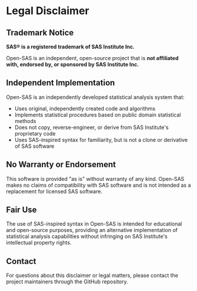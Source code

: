 # Legal Disclaimer

## Trademark Notice

**SAS® is a registered trademark of SAS Institute Inc.**

Open-SAS is an independent, open-source project that is **not affiliated with, endorsed by, or sponsored by SAS Institute Inc.**

## Independent Implementation

Open-SAS is an independently developed statistical analysis system that:

- Uses original, independently created code and algorithms
- Implements statistical procedures based on public domain statistical methods
- Does not copy, reverse-engineer, or derive from SAS Institute's proprietary code
- Uses SAS-inspired syntax for familiarity, but is not a clone or derivative of SAS software

## No Warranty or Endorsement

This software is provided "as is" without warranty of any kind. Open-SAS makes no claims of compatibility with SAS software and is not intended as a replacement for licensed SAS software.

## Fair Use

The use of SAS-inspired syntax in Open-SAS is intended for educational and open-source purposes, providing an alternative implementation of statistical analysis capabilities without infringing on SAS Institute's intellectual property rights.

## Contact

For questions about this disclaimer or legal matters, please contact the project maintainers through the GitHub repository.
